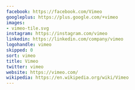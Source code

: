 ```yaml
---
facebook: https://facebook.com/Vimeo
googleplus: https://plus.google.com/+vimeo
images:
- vimeo-tile.svg
instagram: https://instagram.com/vimeo
linkedin: https://linkedin.com/company/vimeo
logohandle: vimeo
skipped: 0
sort: vimeo
title: Vimeo
twitter: vimeo
website: https://vimeo.com/
wikipedia: https://en.wikipedia.org/wiki/Vimeo
---
```

